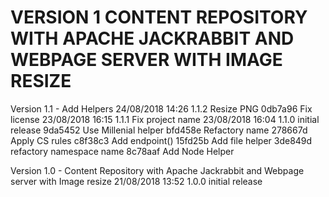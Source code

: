 
VERSION 1  CONTENT REPOSITORY WITH APACHE JACKRABBIT AND WEBPAGE SERVER WITH IMAGE RESIZE
=========================================================================================

   Version 1.1 - Add Helpers
      24/08/2018 14:26  1.1.2  Resize PNG
         0db7a96 Fix license
      23/08/2018 16:15  1.1.1  Fix project name
      23/08/2018 16:04  1.1.0  initial release
         9da5452 Use Millenial helper
         bfd458e Refactory name
         278667d Apply CS rules
         c8f38c3 Add endpoint()
         15fd25b Add file helper
         3de849d refactory namespace name
         8c78aaf Add Node Helper

   Version 1.0 - Content Repository with Apache Jackrabbit and Webpage server with Image resize
      21/08/2018 13:52  1.0.0  initial release